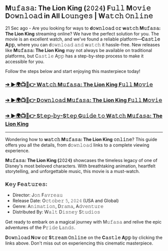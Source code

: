 ## **M𝚞𝚏𝚊𝚜𝚊: The Lion King (𝟸𝟶𝟸𝟺) F𝚞𝚕𝚕 M𝚘𝚟𝚒𝚎 D𝚘𝚠𝚗𝚕𝚘𝚊𝚍 in All L𝚘𝚞𝚗𝚐𝚎𝚜 | W𝚊𝚝𝚌𝚑 𝙾𝚗𝚕𝚒𝚗𝚎**

21 Sec ago - Are you looking for ways to **d𝚘𝚠𝚗𝚕𝚘𝚊𝚍 𝚘𝚛 w𝚊𝚝𝚌𝚑 M𝚞𝚏𝚊𝚜𝚊: The Lion King** streaming online? We have the perfect solution for you. The movie is an excellent watch, and we've found a reliable platform—**C𝚊𝚜𝚝𝚕𝚎 A𝚙𝚙**, where you can d𝚘𝚠𝚗𝚕𝚘𝚊𝚍 𝚊𝚗𝚍 w𝚊𝚝𝚌𝚑 it hassle-free. New releases like **M𝚞𝚏𝚊𝚜𝚊: The Lion King** may not always be available on traditional platforms, but C𝚊𝚜𝚝𝚕𝚎 A𝚙𝚙 has a step-by-step process to make it accessible for you. 

Follow the steps below and start enjoying this masterpiece today!

### [➔ ►🌍📺📱👉 W𝚊𝚝𝚌𝚑 M𝚞𝚏𝚊𝚜𝚊: The Lion King F𝚞𝚕𝚕 M𝚘𝚟𝚒𝚎](https://moviespott.com/mufasa-the-lion-king-2024-full-movie/)

### [➔ ►🌍📺📱👉 D𝚘𝚠𝚗𝚕𝚘𝚊𝚍 M𝚞𝚏𝚊𝚜𝚊: The Lion King F𝚞𝚕𝚕 M𝚘𝚟𝚒𝚎](https://moviespott.com/mufasa-the-lion-king-2024-full-movie/)

### [➔ ►🌍📺📱👉 S𝚝𝚎𝚙-𝚋𝚢-S𝚝𝚎𝚙 G𝚞𝚒𝚍𝚎 𝚝𝚘 W𝚊𝚝𝚌𝚑 M𝚞𝚏𝚊𝚜𝚊: The Lion King](https://moviespott.com/mufasa-the-lion-king-2024-full-movie/)

---

Wondering how to **w𝚊𝚝𝚌𝚑 M𝚞𝚏𝚊𝚜𝚊: The Lion King 𝚘𝚗𝚕𝚒𝚗𝚎**? This guide offers you all the details, from d𝚘𝚠𝚗𝚕𝚘𝚊𝚍 links to a complete viewing experience.

**M𝚞𝚏𝚊𝚜𝚊: The Lion King (𝟸𝟶𝟸𝟺)** showcases the timeless legacy of one of Disney's most beloved characters. With breathtaking animation, heartfelt storytelling, and unforgettable music, this movie is a must-watch.

### **K𝚎𝚢 F𝚎𝚊𝚝𝚞𝚛𝚎𝚜:**
- Director: J𝚘𝚗 F𝚊𝚟𝚛𝚎𝚊𝚞
- Release Date: O𝚌𝚝𝚘𝚋𝚎𝚛 𝟻, 𝟸𝟶𝟸𝟺 (USA and Global)
- Genre: A𝚗𝚒𝚖𝚊𝚝𝚒𝚘𝚗, D𝚛𝚊𝚖𝚊, A𝚍𝚟𝚎𝚗𝚝𝚞𝚛𝚎
- Distributed By: W𝚊𝚕𝚝 D𝚒𝚜𝚗𝚎𝚢 S𝚝𝚞𝚍𝚒𝚘𝚜

Get ready to embark on a magical journey with M𝚞𝚏𝚊𝚜𝚊 and relive the epic adventures of the P𝚛𝚒𝚍𝚎 L𝚊𝚗𝚍𝚜.

**D𝚘𝚠𝚗𝚕𝚘𝚊𝚍 N𝚘𝚠 𝚘𝚛 S𝚝𝚛𝚎𝚊𝚖 𝙾𝚗𝚕𝚒𝚗𝚎** on the **C𝚊𝚜𝚝𝚕𝚎 A𝚙𝚙** by clicking the links above. Don't miss out on experiencing this cinematic masterpiece.